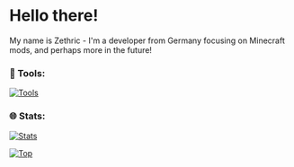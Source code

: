 # Hello there!

My name is Zethric - I'm a developer from Germany focusing on Minecraft mods, and perhaps more in the future!

### 🔧 Tools:

[![Tools](https://skillicons.dev/icons?i=linux,arch,java,kotlin,c)](https://skillicons.dev)

### 🌐 Stats:

[![Stats](https://github-readme-stats.vercel.app/api?username=zethric&show_icons=true&theme=dark)](https://github.com/zethric)

[![Top](https://github-readme-stats.vercel.app/api/top-langs/?username=zethric&layout=compact&theme=dark)](https://github.com/zethric)
